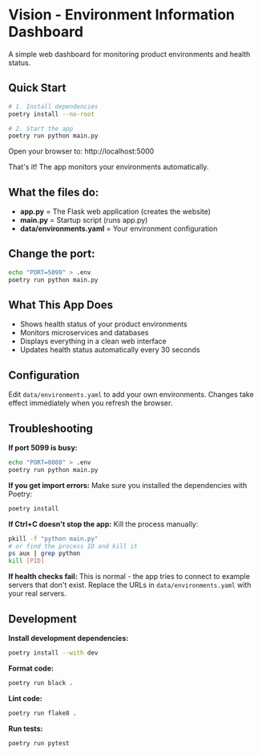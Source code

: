 # Vision - Environment Information Dashboard

A simple web dashboard for monitoring product environments and health status.

## Quick Start

```bash
# 1. Install dependencies
poetry install --no-root

# 2. Start the app
poetry run python main.py
```

Open your browser to: http://localhost:5000

That's it! The app monitors your environments automatically.

## What the files do:
- **app.py** = The Flask web application (creates the website)
- **main.py** = Startup script (runs app.py)
- **data/environments.yaml** = Your environment configuration

## Change the port:
```bash
echo "PORT=5099" > .env
poetry run python main.py
```

## What This App Does

- Shows health status of your product environments
- Monitors microservices and databases
- Displays everything in a clean web interface
- Updates health status automatically every 30 seconds

## Configuration

Edit `data/environments.yaml` to add your own environments. Changes take effect immediately when you refresh the browser.

## Troubleshooting

**If port 5099 is busy:**
```bash
echo "PORT=8080" > .env
poetry run python main.py
```

**If you get import errors:**
Make sure you installed the dependencies with Poetry:
```bash
poetry install
```

**If Ctrl+C doesn't stop the app:**
Kill the process manually:
```bash
pkill -f "python main.py"
# or find the process ID and kill it
ps aux | grep python
kill [PID]
```

**If health checks fail:**
This is normal - the app tries to connect to example servers that don't exist. Replace the URLs in `data/environments.yaml` with your real servers.

## Development

**Install development dependencies:**
```bash
poetry install --with dev
```

**Format code:**
```bash
poetry run black .
```

**Lint code:**
```bash
poetry run flake8 .
```

**Run tests:**
```bash
poetry run pytest
```
